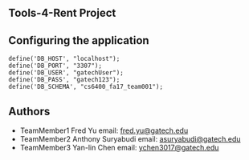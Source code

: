 ## Tools-4-Rent Project

## Configuring the application

```
define('DB_HOST', "localhost");
define('DB_PORT', "3307");
define('DB_USER', "gatechUser");
define('DB_PASS', "gatech123");
define('DB_SCHEMA', "cs6400_fa17_team001");
```

## Authors
* TeamMember1 Fred Yu  email: [fred.yu@gatech.edu](mailto:fred.yu@gatech.edu)
* TeamMember2 Anthony Suryabudi  email: [asuryabudi@gatech.edu](mailto:asuryabudi@gatech.edu)
* TeamMember3 Yan-lin Chen  email: [ychen3017@gatech.edu](mailto:ychen3017@gatech.edu)


